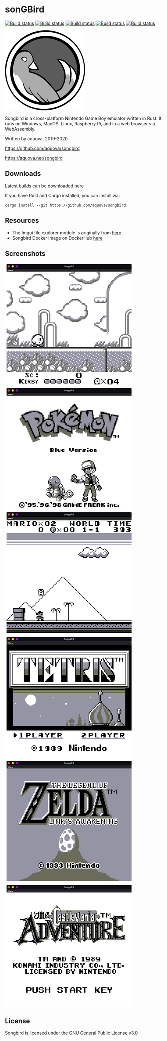 sonGBird
========

[![Build status](https://api.cirrus-ci.com/github/aquova/songbird.svg?task=win)](https://cirrus-ci.com/github/aquova/songbird/master)
[![Build status](https://api.cirrus-ci.com/github/aquova/songbird.svg?task=osx)](https://cirrus-ci.com/github/aquova/songbird/master)
[![Build status](https://api.cirrus-ci.com/github/aquova/songbird.svg?task=linux)](https://cirrus-ci.com/github/aquova/songbird/master)
[![Build status](https://api.cirrus-ci.com/github/aquova/songbird.svg?task=rpi)](https://cirrus-ci.com/github/aquova/songbird/master)
[![Build status](https://api.cirrus-ci.com/github/aquova/songbird.svg?task=wasm)](https://cirrus-ci.com/github/aquova/songbird/master)

<img src="assets/logos/songbird_logo_mono.png" width=256 height=256>

Songbird is a cross-platform Nintendo Game Boy emulator written in Rust. It runs on Windows, MacOS, Linux, Raspberry Pi, and in a web browser via WebAssembly.

Written by aquova, 2019-2020

https://github.com/aquova/songbird

https://aquova.net/songbird

## Downloads

Latest builds can be downloaded [here](https://cirrus-ci.com/github/aquova/songbird/master)

If you have Rust and Cargo installed, you can install via:

```
cargo install --git https://github.com/aquova/songbird
```

## Resources

- The Imgui file explorer module is originally from [here](https://github.com/aflak-vis/aflak)
- Songbird Docker image on DockerHub [here](https://hub.docker.com/r/aquova/songbird)

## Screenshots

![Kirby's Dream Land](assets/screenshots/kirby.png)![Pokemon Blue](assets/screenshots/pokeblue.png)![Super Mario Land](assets/screenshots/mario.png)![Tetris](assets/screenshots/Tetris.png)![Zelda: Link's Awakening](assets/screenshots/zelda.png)![Castlevania Adventure](assets/screenshots/castlevania.png)

## License

Songbird is licensed under the GNU General Public License v3.0
